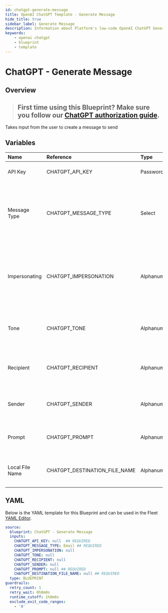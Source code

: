 ```yaml
---
id: chatgpt-generate-message
title: OpenAI ChatGPT Template - Generate Message
hide_title: true
sidebar_label: Generate Message
description: Information about Platform's low-code OpenAI ChatGPT Generate Message blueprint. Takes input from the user to create a message to send 
keywords:
    - openai chatgpt
    - blueprint
    - template
---
```


# ChatGPT - Generate Message

## Overview
> ## **First time using this Blueprint? Make sure you follow our [ChatGPT authorization guide](https://www.shipyardapp.com/docs/blueprint-library/chatgpt/chatgpt-authorization/)**.

Takes input from the user to create a message to send

## Variables

| Name | Reference | Type | Required | Default | Options | Description |
|:-----|:----------|:-----|:---------|:--------|:--------|:------------|
| API Key | CHATGPT_API_KEY  | Password |:white_check_mark: | - | - | API Key from OpenAI |
| Message Type | CHATGPT_MESSAGE_TYPE  | Select |:white_check_mark: | `Email` | Email: `email`<br></br><br></br>Message: `message`<br></br><br></br> | The format of the message that will be generated by ChatGPT |
| Impersonating | CHATGPT_IMPERSONATION  | Alphanumeric |:heavy_minus_sign: | - | - | If included, ChatGPT will write the message in the same speaking style of the person listed. |
| Tone | CHATGPT_TONE  | Alphanumeric |:heavy_minus_sign: | - | - | The tone of the message generated by ChatGPT |
| Recipient | CHATGPT_RECIPIENT  | Alphanumeric |:heavy_minus_sign: | - | - | Who should ChatGPT generate the message for |
| Sender | CHATGPT_SENDER  | Alphanumeric |:heavy_minus_sign: | - | - | Who should ChatGPT say the message is from |
| Prompt | CHATGPT_PROMPT  | Alphanumeric |:white_check_mark: | - | - | What should the message say from ChatGPT |
| Local File Name | CHATGPT_DESTINATION_FILE_NAME  | Alphanumeric |:white_check_mark: | - | - | The name for the txt file once it is generated. |


## YAML
Below is the YAML template for this Blueprint and can be used in the Fleet [YAML Editor](../../reference/fleets/yaml-editor.md).
```yaml
source:
  blueprint: ChatGPT - Generate Message
  inputs:
    CHATGPT_API_KEY: null  ## REQUIRED
    CHATGPT_MESSAGE_TYPE: Email ## REQUIRED
    CHATGPT_IMPERSONATION: null
    CHATGPT_TONE: null
    CHATGPT_RECIPIENT: null
    CHATGPT_SENDER: null
    CHATGPT_PROMPT: null ## REQUIRED
    CHATGPT_DESTINATION_FILE_NAME: null ## REQUIRED
  type: BLUEPRINT
guardrails:
  retry_count: 1
  retry_wait: 0h0m0s
  runtime_cutoff: 1h0m0s
  exclude_exit_code_ranges:
    - '0'

```
